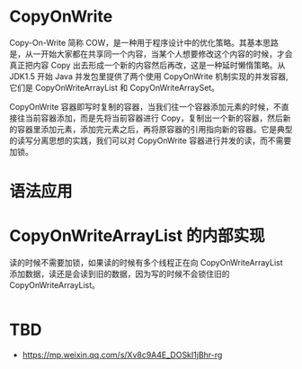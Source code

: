 # CopyOnWrite

Copy-On-Write 简称 COW，是一种用于程序设计中的优化策略。其基本思路是，从一开始大家都在共享同一个内容，当某个人想要修改这个内容的时候，才会真正把内容 Copy 出去形成一个新的内容然后再改，这是一种延时懒惰策略。从 JDK1.5 开始 Java 并发包里提供了两个使用 CopyOnWrite 机制实现的并发容器,它们是 CopyOnWriteArrayList 和 CopyOnWriteArraySet。

CopyOnWrite 容器即写时复制的容器，当我们往一个容器添加元素的时候，不直接往当前容器添加，而是先将当前容器进行 Copy，复制出一个新的容器，然后新的容器里添加元素，添加完元素之后，再将原容器的引用指向新的容器。它是典型的读写分离思想的实践，我们可以对 CopyOnWrite 容器进行并发的读，而不需要加锁。

# 语法应用

# CopyOnWriteArrayList 的内部实现

读的时候不需要加锁，如果读的时候有多个线程正在向 CopyOnWriteArrayList 添加数据，读还是会读到旧的数据，因为写的时候不会锁住旧的 CopyOnWriteArrayList。

```sh

```

# TBD

- https://mp.weixin.qq.com/s/Xv8c9A4E_DOSkI1jBhr-rg
